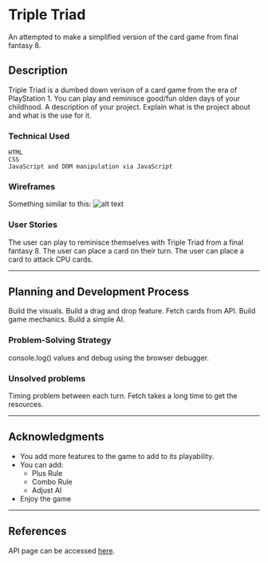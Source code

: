# Triple Triad 

An attempted to make a simplified version of the card game from final fantasy 8.

## Description

Triple Triad is a dumbed down verison of a card game from the era of PlayStation 1. You can play and reminisce good/fun olden days of your childhood. 
A description of your project. Explain what is the project about and what is the use for it.

### Technical Used
```
HTML
CSS
JavaScript and DOM manipulation via JavaScript
```

### Wireframes

Something similar to this:
![alt text](https://i.ytimg.com/vi/FdxfpCZf3-8/hqdefault.jpg)

### User Stories

The user can play to reminisce themselves with Triple Triad from a final fantasy 8.
The user can place a card on their turn.
The user can place a card to attack CPU cards.

---

## Planning and Development Process

Build the visuals.
Build a drag and drop feature.
Fetch cards from API.
Build game mechanics.
Build a simple AI.

### Problem-Solving Strategy

console.log() values and debug using the browser debugger.

### Unsolved problems

Timing problem between each turn.
Fetch takes a long time to get the resources.

---

## Acknowledgments

* You add more features to the game to add to its playability.
* You can add:
    * Plus Rule 
    * Combo Rule
    * Adjust AI 
* Enjoy the game

---

 ## References
 API page can be accessed [here]("https://triad.raelys.com/).
 
